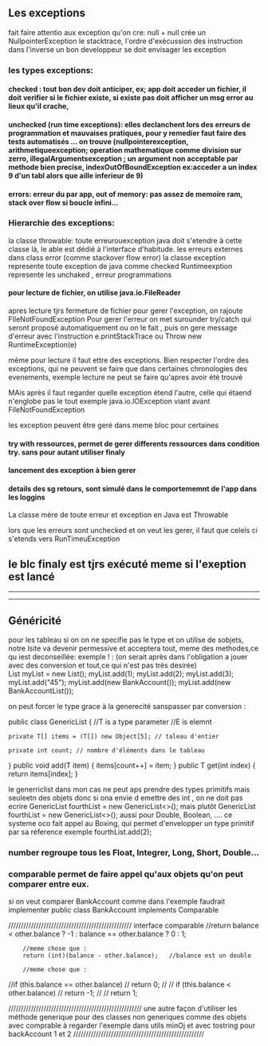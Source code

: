 ## Les exceptions
fait faire attentio aux exception qu'on cre: null + null crée un NullpointerException
le stacktrace, l'ordre d'exécussion des instruction dans l'inverse 
un bon developpeur se doit envisager les exception 
### les types exceptions:
#### checked : tout bon dev doit anticiper, ex; app doit acceder un fichier, il doit verifier si le fichier existe, si existe pas doit afficher un msg error au lieux qu'il crache,
#### unchecked (run time exceptions): elles declanchent lors des erreurs de programmation et mauvaises pratiques, pour y remedier faut faire des tests automatisés ... on trouve (nullpointerexception, arithmetiqueexception; operation mathematique comme division sur zerro, illegalArgumentsexception ; un argument non acceptable par methode bien precise, indexOutOfBoundException ex:acceder a un index 9 d'un tabl alors que aille inferieur de 9)
#### errors: erreur du par app, out of memory: pas assez de memoire ram, stack over flow si boucle infini...


### Hierarchie des exceptions:
la classe throwable: toute erreurouexception java doit s'etendre à cette classe là, le able est dédié à l'interface d'habitude.
les erreurs externes dans class error (comme stackover flow error)
la classe exception represente toute exception de java comme checked
Runtimeexption represente les unchaked , erreur programmations


#### pour lecture de fichier, on utilise java.io.FileReader 
apres lecture tjrs fermeture de fichier
pour gerer l'exception, on rajoute FIleNotFoundException 
Pour gerer l'erreur on met surounder try/catch qui seront proposé automatiquement ou on le fait , puis on gere message d'erreur avec l'instruction e.printStackTrace ou Throw new RuntimeException(e)


même pour lecture il faut ettre des exceptions.
Bien respecter l'ordre des exceptions, qui ne peuvent se faire que dans certaines chronologies des evenements, exemple lecture ne peut se faire qu'apres avoir été trouvé


MAis après il faut regarder quelle exception étend l'autre, celle qui étaend n'englobe pas le tout
exemple java.io.IOException viant avant FileNotFoundException

les exception peuvent être geré dans meme bloc pour certaines

#### try with ressources, permet de gerer differents ressources dans condition try. sans pour autant utiliser finaly 

#### lancement des exception à bien gerer
#### details des sg retours, sont simulé dans le comportememnt de l'app dans les loggins

La classe mère de toute erreur et exception en Java est Throwable

lors que les erreurs sont unchecked et on veut les gerer, il faut que celels ci s'etends vers RunTimeuException

le blc finaly est tjrs exécuté meme si l'exeption est lancé
-----------------------------------------------------------------------------------
-------------------------------------------------------------------------------------
--------------------------------------------------------------------------------------


## Généricité
pour les tableau si on on ne specifie pas le type et on utilise de sobjets, notre lsite va devenir permessive et acceptera tout, meme des methodes,ce qu iest deconseillée:
exemple ! : (on serait après dans l'obligation a jouer avec des conversion et tout,ce qui n'est pas très desirée)  
List myList = new List();
        myList.add(1);
        myList.add(2);
        myList.add(3);
        myList.add("45");
        myList.add(new BankAccount());
        myList.add(new BankAccountList());
        
on peut forcer le type grace à la generecité sanspasser par conversion :

public class GenericList <T>{
    //T is a type parameter
    //E is elemnt

    private T[] items = (T[]) new Object[5]; // taleau d'entier
    
    private int count; // nombre d'éléments dans le tableau
}
public void add(T item) {
	items[count++] = item;
}
 public T get(int index) {
        return items[index];
    }

le generriclist dans mon cas ne peut aps prendre des types primitifs mais seuleetn des objets
donc si ona envie d emettre des int , on ne doit pas ecrire 
GenericList<int> fourthList = new GenericList<>();
mais plutôt 
GenericList<Integer> fourthList = new GenericList<>();
aussi pour Double, Boolean, ....
ce systeme  oco fait appel au Boxing, qui permet d'envelopper un type primitif par sa réference
exemple  fourthList.add(2);

### number regroupe tous les Float, Integrer, Long, Short, Double...
### comparable permet de faire appel qu'aux objets qu'on peut comparer entre eux.
si on veut comparer BankAccount comme dans l'exemple faudrait implementer 
public class BankAccount implements Comparable<BankAccount> 



/////////////////////////////////////////////////
interface comparable 
        //return balance < other.balance ? -1 : balance == other.balance ? 0 : 1;
        
        //meme chose que :
        return (int)(balance - other.balance);   //balance est un double
        
        //meme chose que :
//if (this.balance == other.balance)
//            return 0;
//
//        if (this.balance < other.balance)
//            return -1;
//
//        return 1;

/////////////////////////////////////////////////////
une autre façon d'utiliser les méthode generique pour des classes non generiques comme des objets avec comprable 
à regarder  l'exemple dans utils minOj et avec tostring pour backAccount 1 et 2 
////////////////////////////////////////////////////

  

